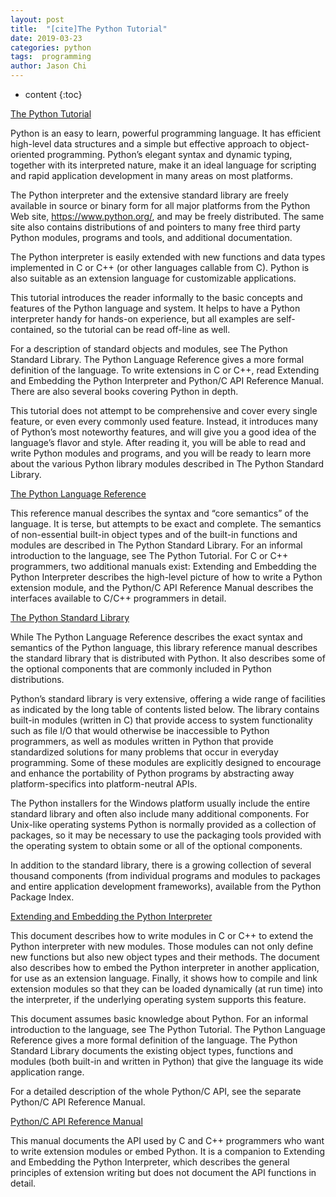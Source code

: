 ```yaml
---
layout: post
title:  "[cite]The Python Tutorial"
date: 2019-03-23
categories: python
tags:  programming
author: Jason Chi
---
```

* content
{:toc}





[The Python Tutorial](https://docs.python.org/3.7/tutorial/index.html#tutorial-index)

Python is an easy to learn, powerful programming language. It has efficient high-level data structures and a simple but effective approach to object-oriented programming. Python’s elegant syntax and dynamic typing, together with its interpreted nature, make it an ideal language for scripting and rapid application development in many areas on most platforms.

The Python interpreter and the extensive standard library are freely available in source or binary form for all major platforms from the Python Web site, https://www.python.org/, and may be freely distributed. The same site also contains distributions of and pointers to many free third party Python modules, programs and tools, and additional documentation.

The Python interpreter is easily extended with new functions and data types implemented in C or C++ (or other languages callable from C). Python is also suitable as an extension language for customizable applications.

This tutorial introduces the reader informally to the basic concepts and features of the Python language and system. It helps to have a Python interpreter handy for hands-on experience, but all examples are self-contained, so the tutorial can be read off-line as well.

For a description of standard objects and modules, see The Python Standard Library. The Python Language Reference gives a more formal definition of the language. To write extensions in C or C++, read Extending and Embedding the Python Interpreter and Python/C API Reference Manual. There are also several books covering Python in depth.

This tutorial does not attempt to be comprehensive and cover every single feature, or even every commonly used feature. Instead, it introduces many of Python’s most noteworthy features, and will give you a good idea of the language’s flavor and style. After reading it, you will be able to read and write Python modules and programs, and you will be ready to learn more about the various Python library modules described in The Python Standard Library.

[The Python Language Reference](https://docs.python.org/3.7/reference/index.html#reference-index)

This reference manual describes the syntax and “core semantics” of the language. It is terse, but attempts to be exact and complete. The semantics of non-essential built-in object types and of the built-in functions and modules are described in The Python Standard Library. For an informal introduction to the language, see The Python Tutorial. For C or C++ programmers, two additional manuals exist: Extending and Embedding the Python Interpreter describes the high-level picture of how to write a Python extension module, and the Python/C API Reference Manual describes the interfaces available to C/C++ programmers in detail.

[The Python Standard Library](https://docs.python.org/3.7/library/index.html#library-index3)

While The Python Language Reference describes the exact syntax and semantics of the Python language, this library reference manual describes the standard library that is distributed with Python. It also describes some of the optional components that are commonly included in Python distributions.

Python’s standard library is very extensive, offering a wide range of facilities as indicated by the long table of contents listed below. The library contains built-in modules (written in C) that provide access to system functionality such as file I/O that would otherwise be inaccessible to Python programmers, as well as modules written in Python that provide standardized solutions for many problems that occur in everyday programming. Some of these modules are explicitly designed to encourage and enhance the portability of Python programs by abstracting away platform-specifics into platform-neutral APIs.

The Python installers for the Windows platform usually include the entire standard library and often also include many additional components. For Unix-like operating systems Python is normally provided as a collection of packages, so it may be necessary to use the packaging tools provided with the operating system to obtain some or all of the optional components.

In addition to the standard library, there is a growing collection of several thousand components (from individual programs and modules to packages and entire application development frameworks), available from the Python Package Index.

[Extending and Embedding the Python Interpreter](https://docs.python.org/3.7/extending/index.html#extending-index)

This document describes how to write modules in C or C++ to extend the Python interpreter with new modules. Those modules can not only define new functions but also new object types and their methods. The document also describes how to embed the Python interpreter in another application, for use as an extension language. Finally, it shows how to compile and link extension modules so that they can be loaded dynamically (at run time) into the interpreter, if the underlying operating system supports this feature.

This document assumes basic knowledge about Python. For an informal introduction to the language, see The Python Tutorial. The Python Language Reference gives a more formal definition of the language. The Python Standard Library documents the existing object types, functions and modules (both built-in and written in Python) that give the language its wide application range.

For a detailed description of the whole Python/C API, see the separate Python/C API Reference Manual.

[Python/C API Reference Manual](https://docs.python.org/3.7/c-api/index.html#c-api-index)

This manual documents the API used by C and C++ programmers who want to write extension modules or embed Python. It is a companion to Extending and Embedding the Python Interpreter, which describes the general principles of extension writing but does not document the API functions in detail.
